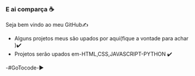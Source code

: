 ### E ai comparça ☕️
Seja bem vindo ao meu GitHub✍️

- Alguns projetos meus são upados por aqui(fique a vontade para achar )✔️
 - Projetos serão upados em-HTML,CSS,JAVASCRIPT-PYTHON ✔️

-#GoTocode-▶️

<!--
**invitaman/invitaman** is a ✨ _special_ ✨ repository because its `README.md` (this file) appears on your GitHub profile.

Here are some ideas to get you started:

- 🔭 I’m currently working on ...
- 🌱 I’m currently learning ...
- 👯 I’m looking to collaborate on ...
- 🤔 I’m looking for help with ...
- 💬 Ask me about ...
- 📫 How to reach me: ...
- 😄 Pronouns: ...
- ⚡ Fun fact: ...
-->
